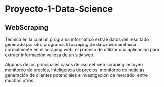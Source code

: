 # Proyecto-1-Data-Science

## WebScraping

 Técnica en la cual un programa informático extrae datos del resultado generado por otro programa. 
 El scraping de datos se manifiesta normalmente en el scraping web, el proceso de utilizar una aplicación para extraer información valiosa de un sitio web.

 Algunos de los principales casos de uso del web scraping incluyen monitoreo de precios, inteligencia de precios, monitoreo de noticias, generación de clientes potenciales e investigación de mercado, entre muchos otros.
